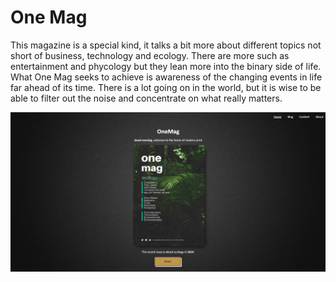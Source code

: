 # One Mag 

This magazine is a special kind, it talks a bit more about different topics not short of business, technology and ecology.
There are more such as entertainment and phycology but they lean more into the binary side of life. What One Mag seeks to
achieve is awareness of the changing events in life far ahead of its time. There is a lot going on in the world, but it is
wise to be able to filter out the noise and concentrate on what really matters.

<img src ="img/screenshots/home.png" alt="Homepage">